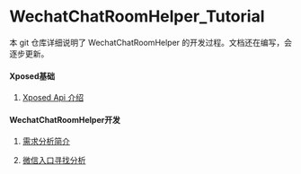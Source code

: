 # WechatChatRoomHelper_Tutorial

本 git 仓库详细说明了 WechatChatRoomHelper 的开发过程。文档还在编写，会逐步更新。



#### Xposed基础
1. [Xposed Api 介绍](https://github.com/zhudongya123/WechatChatRoomHelper_Tutorial/blob/master/P1_Xposed基础/L1_Xposed_Api%E4%BB%8B%E7%BB%8D.md)

#### WechatChatRoomHelper开发
1. [需求分析简介](https://github.com/zhudongya123/WechatChatRoomHelper_Tutorial/blob/master/P2_WechatChatRoomHelper开发/L1_需求分析简介.md)

1. [微信入口寻找分析](https://github.com/zhudongya123/WechatChatRoomHelper_Tutorial/blob/master/P2_WechatChatRoomHelper开发/L2_微信入口寻找分析.md)